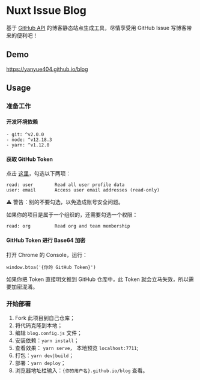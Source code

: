 # Nuxt Issue Blog

基于 [GitHub API](https://docs.github.com/en/rest/issues/issues) 的博客静态站点生成工具，尽情享受用 GitHub Issue 写博客带来的便利吧！

## Demo

https://yanyue404.github.io/blog

## Usage

### 准备工作

#### 开发环境依赖

```
- git: ^v2.0.0
- node: ^v12.18.3
- yarn: ^v1.12.0
```

#### 获取 GitHub Token

点击 [这里](https://github.com/settings/tokens/new)，勾选以下两项：

```
read: user        Read all user profile data
user: email       Access user email addresses (read-only)
```

⚠️ 警告️：别的不要勾选，以免造成账号安全问题。

如果你的项目是属于一个组织的，还需要勾选一个权限：

```
read: org         Read org and team membership
```

#### GitHub Token 进行 Base64 加密

打开 Chrome 的 Console，运行：

```
window.btoa('{你的 GitHub Token}')
```

如果你把 Token 直接明文推到 GitHub 仓库中，此 Token 就会立马失效，所以需要加密混淆。

### 开始部署

1. Fork 此项目到自己仓库；
2. 将代码克隆到本地；
3. 编辑 `blog.config.js` 文件；
4. 安装依赖：`yarn install`；
5. 查看效果： `yarn serve`， 本地预览 `localhost:7711`;
6. 打包：`yarn dev|build`；
7. 部署：`yarn deploy`；
8. 浏览器地址栏输入：`{你的用户名}.github.io/blog` 查看。
